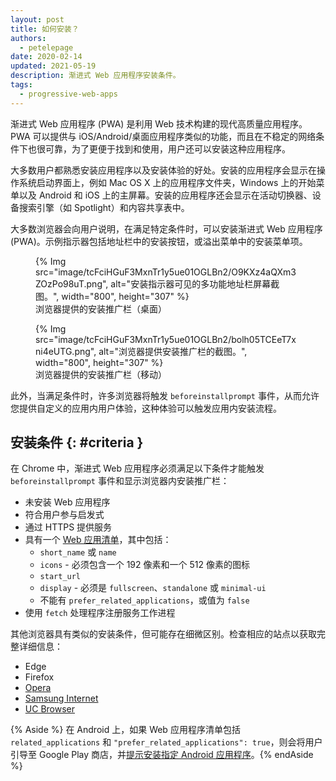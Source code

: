 ```yaml
---
layout: post
title: 如何安装？
authors:
  - petelepage
date: 2020-02-14
updated: 2021-05-19
description: 渐进式 Web 应用程序安装条件。
tags:
  - progressive-web-apps
---
```


渐进式 Web 应用程序 (PWA) 是利用 Web 技术构建的现代高质量应用程序。PWA 可以提供与 iOS/Android/桌面应用程序类似的功能，而且在不稳定的网络条件下也很可靠，为了更便于找到和使用，用户还可以安装这种应用程序。

大多数用户都熟悉安装应用程序以及安装体验的好处。安装的应用程序会显示在操作系统启动界面上，例如 Mac OS X 上的应用程序文件夹，Windows 上的开始菜单以及 Android 和 iOS 上的主屏幕。安装的应用程序还会显示在活动切换器、设备搜索引擎（如 Spotlight）和内容共享表中。

大多数浏览器会向用户说明，在满足特定条件时，可以安装渐进式 Web 应用程序 (PWA)。示例指示器包括地址栏中的安装按钮，或溢出菜单中的安装菜单项。

<div class="w-columns">
  <figure id="browser-install-promo">{% Img src="image/tcFciHGuF3MxnTr1y5ue01OGLBn2/O9KXz4aQXm3ZOzPo98uT.png", alt="安装指示器可见的多功能地址栏屏幕截图。", width="800", height="307" %}<figcaption>浏览器提供的安装推广栏（桌面）</figcaption></figure>
  <figure>{% Img src="image/tcFciHGuF3MxnTr1y5ue01OGLBn2/bolh05TCEeT7xni4eUTG.png", alt="浏览器提供安装推广栏的截图。", width="800", height="307" %}<figcaption>浏览器提供的安装推广栏（移动）</figcaption></figure>
</div>

此外，当满足条件时，许多浏览器将触发 `beforeinstallprompt` 事件，从而允许您提供自定义的应用内用户体验，这种体验可以触发应用内安装流程。

## 安装条件 {: #criteria }

在 Chrome 中，渐进式 Web 应用程序必须满足以下条件才能触发 `beforeinstallprompt` 事件和显示浏览器内安装推广栏：

- 未安装 Web 应用程序
- 符合用户参与启发式
- 通过 HTTPS 提供服务
- 具有一个 [Web 应用清单](/add-manifest/)，其中包括：
    - `short_name` 或 `name`
    - `icons` - 必须包含一个 192 像素和一个 512 像素的图标
    - `start_url`
    - `display` - 必须是 `fullscreen`、`standalone` 或 `minimal-ui`
    - 不能有 `prefer_related_applications`，或值为 `false`
- 使用 `fetch` 处理程序注册服务工作进程

其他浏览器具有类似的安装条件，但可能存在细微区别。检查相应的站点以获取完整详细信息：

- Edge
- Firefox
- [Opera](https://dev.opera.com/articles/installable-web-apps/)
- [Samsung Internet](https://hub.samsunginter.net/docs/ambient-badging/)
- [UC Browser](https://plus.ucweb.com/docs/pwa/docs-en/zvrh56)

{% Aside %} 在 Android 上，如果 Web 应用程序清单包括 `related_applications` 和 `"prefer_related_applications": true`，则会将用户引导至 Google Play 商店，并[提示安装指定 Android 应用程序](https://developers.google.com/web/fundamentals/app-install-banners/native)。{% endAside %}
